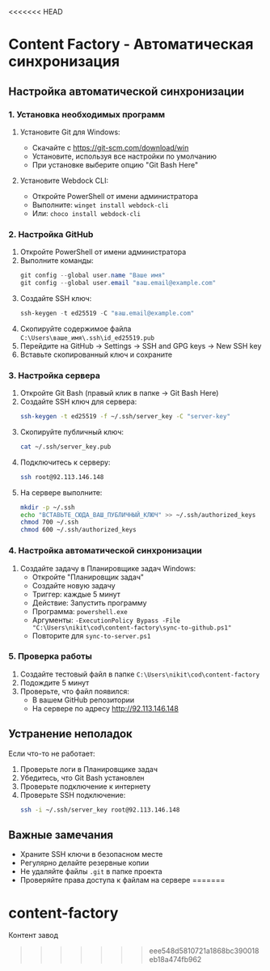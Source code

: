 <<<<<<< HEAD
# Content Factory - Автоматическая синхронизация

## Настройка автоматической синхронизации

### 1. Установка необходимых программ

1. Установите Git для Windows:
   - Скачайте с https://git-scm.com/download/win
   - Установите, используя все настройки по умолчанию
   - При установке выберите опцию "Git Bash Here"

2. Установите Webdock CLI:
   - Откройте PowerShell от имени администратора
   - Выполните: `winget install webdock-cli`
   - Или: `choco install webdock-cli`

### 2. Настройка GitHub

1. Откройте PowerShell от имени администратора
2. Выполните команды:
   ```powershell
   git config --global user.name "Ваше имя"
   git config --global user.email "ваш.email@example.com"
   ```
3. Создайте SSH ключ:
   ```powershell
   ssh-keygen -t ed25519 -C "ваш.email@example.com"
   ```
4. Скопируйте содержимое файла `C:\Users\ваше_имя\.ssh\id_ed25519.pub`
5. Перейдите на GitHub -> Settings -> SSH and GPG keys -> New SSH key
6. Вставьте скопированный ключ и сохраните

### 3. Настройка сервера

1. Откройте Git Bash (правый клик в папке -> Git Bash Here)
2. Создайте SSH ключ для сервера:
   ```bash
   ssh-keygen -t ed25519 -f ~/.ssh/server_key -C "server-key"
   ```
3. Скопируйте публичный ключ:
   ```bash
   cat ~/.ssh/server_key.pub
   ```
4. Подключитесь к серверу:
   ```bash
   ssh root@92.113.146.148
   ```
5. На сервере выполните:
   ```bash
   mkdir -p ~/.ssh
   echo "ВСТАВЬТЕ_СЮДА_ВАШ_ПУБЛИЧНЫЙ_КЛЮЧ" >> ~/.ssh/authorized_keys
   chmod 700 ~/.ssh
   chmod 600 ~/.ssh/authorized_keys
   ```

### 4. Настройка автоматической синхронизации

1. Создайте задачу в Планировщике задач Windows:
   - Откройте "Планировщик задач"
   - Создайте новую задачу
   - Триггер: каждые 5 минут
   - Действие: Запустить программу
   - Программа: `powershell.exe`
   - Аргументы: `-ExecutionPolicy Bypass -File "C:\Users\nikit\cod\content-factory\sync-to-github.ps1"`
   - Повторите для `sync-to-server.ps1`

### 5. Проверка работы

1. Создайте тестовый файл в папке `C:\Users\nikit\cod\content-factory`
2. Подождите 5 минут
3. Проверьте, что файл появился:
   - В вашем GitHub репозитории
   - На сервере по адресу http://92.113.146.148

## Устранение неполадок

Если что-то не работает:

1. Проверьте логи в Планировщике задач
2. Убедитесь, что Git Bash установлен
3. Проверьте подключение к интернету
4. Проверьте SSH подключение:
   ```bash
   ssh -i ~/.ssh/server_key root@92.113.146.148
   ```

## Важные замечания

- Храните SSH ключи в безопасном месте
- Регулярно делайте резервные копии
- Не удаляйте файлы `.git` в папке проекта
- Проверяйте права доступа к файлам на сервере 
=======
# content-factory
Контент завод
>>>>>>> eee548d5810721a1868bc390018eb18a474fb962
